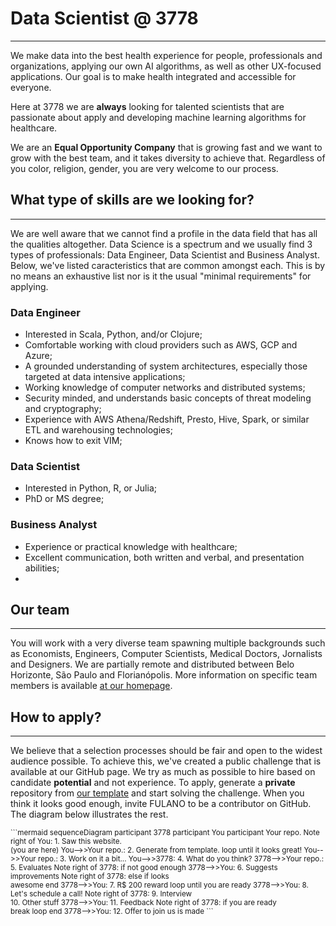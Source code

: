 # <b>Data Scientist @ 3778</b>
---
We make data into the best health experience for people, professionals and organizations, applying our own AI algorithms, as well as other UX-focused applications. Our goal is to make health integrated and accessible for everyone.

Here at 3778 we are **always** looking for talented scientists that are passionate about apply and developing machine learning algorithms for healthcare.

We are an <b>Equal Opportunity Company</b> that is growing fast and we want to grow with the best team, and it takes diversity to achieve that. Regardless of you color, religion, gender, you are very welcome to our process.

## <b>What type of skills are we looking for?</b>
---

We are well aware that we cannot find a profile in the data field that has all the qualities altogether. Data Science is a spectrum and we usually find 3 types of professionals: Data Engineer, Data Scientist and Business Analyst. Below, we've listed caracteristics that are common amongst each. This is by no means an exhaustive list nor is it the usual "minimal requirements" for applying.

### Data Engineer
- Interested in Scala, Python, and/or Clojure;
- Comfortable working with cloud providers such as AWS, GCP and Azure;
- A grounded understanding of system architectures, especially those targeted at data intensive applications;
- Working knowledge of computer networks and distributed systems;
- Security minded, and understands basic concepts of threat modeling and cryptography;
- Experience with AWS Athena/Redshift, Presto, Hive, Spark, or similar ETL and warehousing technologies;
- Knows how to exit VIM; 

### Data Scientist
- Interested in Python, R, or Julia;
- PhD or MS degree;

### Business Analyst
- Experience or practical knowledge with healthcare;
- Excellent communication, both written and verbal, and presentation abilities;
- 

## <b>Our team</b>
---
You will work with a very diverse team spawning multiple backgrounds such as Economists, Engineers, Computer Scientists, Medical Doctors, Jornalists and Designers. We are partially remote and distributed between Belo Horizonte, São Paulo and Florianópolis. More information on specific team members is available [at our homepage](https://research.3778.care/#people).

## <b>How to apply?</b>
---

We believe that a selection processes should be fair and open to the widest audience possible. To achieve this, we've created a public challenge that is available at our GitHub page. We try as much as possible to hire based on candidate **potential** and not experience. To apply, generate a **private** repository from [our template](https://github.com/3778/ml-challenge) and start solving the challenge. When you think it looks good enough, invite FULANO to be a contributor on GitHub. The diagram below illustrates the rest.

<small>
```mermaid
sequenceDiagram
    participant 3778
    participant You
    participant Your repo.
    Note right of You: 1. Saw this website. <br> (you are here)
    You-->>Your repo.: 2. Generate from template.
    loop until it looks great!
        You-->>Your repo.: 3. Work on it a bit...
        You-->>3778: 4. What do you think?
        3778-->>Your repo.: 5. Evaluates
        Note right of 3778: if not good enough
        3778-->>You: 6. Suggests improvements
        Note right of 3778: else if looks <br> awesome
    end
    3778-->>You: 7. R$ 200 reward
    loop until you are ready
        3778-->>You: 8. Let's schedule a call!
        Note right of 3778: 9. Interview <br> 10. Other stuff
        3778-->>You: 11. Feedback
        Note right of 3778: if you are ready <br> break loop
    end
    3778-->>You: 12. Offer to join us is made
```
</small>
